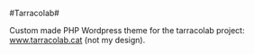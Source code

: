 #Tarracolab#

Custom made PHP Wordpress theme for the tarracolab project: www.tarracolab.cat (not my design).